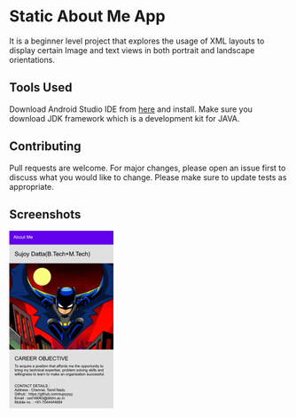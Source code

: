 # Static About Me App

It is a beginner level project that explores the usage of XML layouts to display certain Image and text views in both portrait and landscape orientations.

## Tools Used
Download Android Studio IDE from [here](https://developer.android.com/studio) and install. Make sure you download JDK framework which is a development kit for JAVA.



## Contributing
Pull requests are welcome. For major changes, please open an issue first to discuss what you would like to change.
Please make sure to update tests as appropriate.

## Screenshots
![](https://github.com/sujoyyyy/Static-About-Me-App/blob/main/Screenshots/3.jpg)
